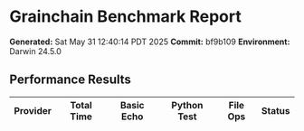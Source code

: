 # Grainchain Benchmark Report

**Generated:** Sat May 31 12:40:14 PDT 2025
**Commit:** bf9b109
**Environment:** Darwin 24.5.0

## Performance Results

| Provider | Total Time | Basic Echo | Python Test | File Ops | Status |
|----------|------------|------------|-------------|----------|--------|
